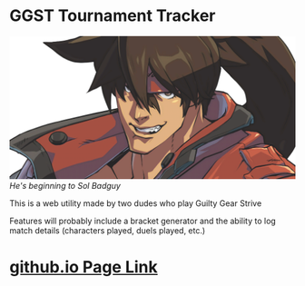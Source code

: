 # GGST Tournament Tracker

![sol badguy](media/Face_1024_2048/Face_1024_2048_SOL.png)
_He's beginning to Sol Badguy_

This is a web utility made by two dudes who play Guilty Gear Strive

Features will probably include a bracket generator and the ability to log match details (characters played, duels played, etc.)

# [github.io Page Link](https://billskills.github.io/ggst-tournament-tracker)

